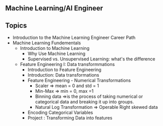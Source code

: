 ## Machine Learning/AI Engineer

## Topics
- Introduction to the Machine Learning Engineer Career Path
- Machine Learning Fundementals
  - Introduction to Machine Learning
    - Why Use Machine Learning
    - Supervised vs. Unsupervised Learning: what's the difference
  - Feature Engineering I: Data transformmations
    - Introduction to Feature Engineering
    - Introduction: Data transformations
    - Feature Engineering - Numerical Transformations
      - Scaler => mean = 0 and std = 1
      - Min-Max => min = 0, max =1
      - Binning data =>is the process of taking numerical or categorical data and breaking it up into groups.
      - Natural Log Transformation => Operable Right skewed data
    - Encoding Categorical Variables
    - Project : Transforming Data into features